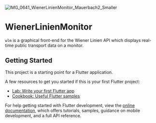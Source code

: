 
![IMG_0641_WienerLinienMonitor_Mauerbach2_Smaller](https://github.com/spectrachrome/wlm/assets/94269527/9a19edbd-a0e5-43ac-bd0a-dc5b0c34cbc9)

# WienerLinienMonitor

`wlm` is a graphical front-end for the Wiener Linien API which displays real-time public transport data on a monitor.

## Getting Started

This project is a starting point for a Flutter application.

A few resources to get you started if this is your first Flutter project:

- [Lab: Write your first Flutter app](https://docs.flutter.dev/get-started/codelab)
- [Cookbook: Useful Flutter samples](https://docs.flutter.dev/cookbook)

For help getting started with Flutter development, view the
[online documentation](https://docs.flutter.dev/), which offers tutorials,
samples, guidance on mobile development, and a full API reference.
